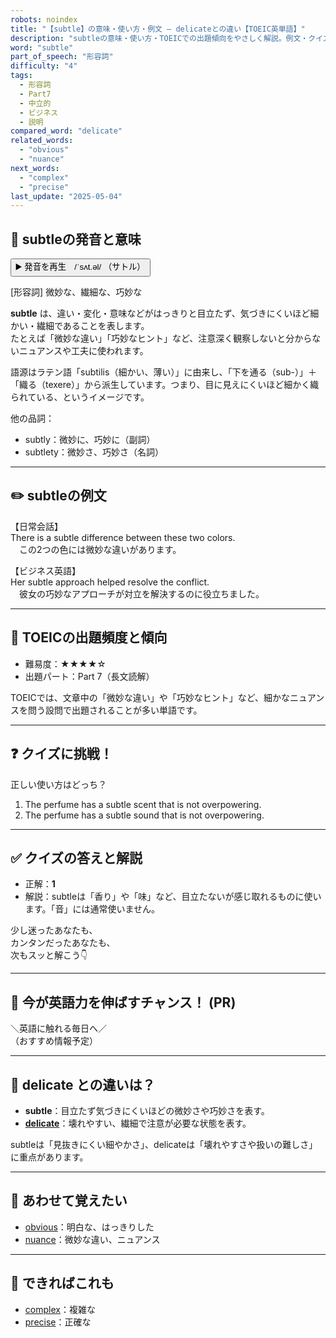 ```yaml
---
robots: noindex
title: "【subtle】の意味・使い方・例文 ― delicateとの違い【TOEIC英単語】"
description: "subtleの意味・使い方・TOEICでの出題傾向をやさしく解説。例文・クイズ付きでdelicateとの違いもわかりやすく学べます。"
word: "subtle"
part_of_speech: "形容詞"
difficulty: "4"
tags:
  - 形容詞
  - Part7
  - 中立的
  - ビジネス
  - 説明
compared_word: "delicate"
related_words:
  - "obvious"
  - "nuance"
next_words:
  - "complex"
  - "precise"
last_update: "2025-05-04"
---
```


## 🔰 subtleの発音と意味

<button class="play-audio" onclick="playTTS('subtle')">
  <span class="play-audio-main">
    ▶️ 発音を再生　/ˈsʌt.əl/
  </span>
  <span class="play-audio-sub">
    （サトル）
  </span>
</button>

[形容詞] 微妙な、繊細な、巧妙な

**subtle** は、違い・変化・意味などがはっきりと目立たず、気づきにくいほど細かい・繊細であることを表します。  
たとえば「微妙な違い」「巧妙なヒント」など、注意深く観察しないと分からないニュアンスや工夫に使われます。

語源はラテン語「subtilis（細かい、薄い）」に由来し、「下を通る（sub-）」＋「織る（texere）」から派生しています。つまり、目に見えにくいほど細かく織られている、というイメージです。

他の品詞：  
- subtly：微妙に、巧妙に（副詞）
- subtlety：微妙さ、巧妙さ（名詞）

---

## ✏️ subtleの例文

【日常会話】  
There is a subtle difference between these two colors.  
　この2つの色には微妙な違いがあります。

【ビジネス英語】  
Her subtle approach helped resolve the conflict.  
　彼女の巧妙なアプローチが対立を解決するのに役立ちました。

---

## 🎯 TOEICの出題頻度と傾向

- 難易度：★★★★☆
- 出題パート：Part 7（長文読解）

TOEICでは、文章中の「微妙な違い」や「巧妙なヒント」など、細かなニュアンスを問う設問で出題されることが多い単語です。

---

## ❓ クイズに挑戦！

正しい使い方はどっち？

1. The perfume has a subtle scent that is not overpowering.  
2. The perfume has a subtle sound that is not overpowering.

---

## ✅ クイズの答えと解説

- 正解：**1**
- 解説：subtleは「香り」や「味」など、目立たないが感じ取れるものに使います。「音」には通常使いません。

少し迷ったあなたも、  
カンタンだったあなたも、  
次もスッと解こう👇️

---

## 🚀 今が英語力を伸ばすチャンス！ (PR)

<div class="info-center">
＼英語に触れる毎日へ／<br>  
（おすすめ情報予定）
</div>

---

## 🤔  delicate との違いは？

- **subtle**：目立たず気づきにくいほどの微妙さや巧妙さを表す。
- **[delicate](/delicate)**：壊れやすい、繊細で注意が必要な状態を表す。

subtleは「見抜きにくい細やかさ」、delicateは「壊れやすさや扱いの難しさ」に重点があります。

---

## 🧩 あわせて覚えたい

- [obvious](/obvious)：明白な、はっきりした
- [nuance](/nuance)：微妙な違い、ニュアンス

---

## 📖 できればこれも

- [complex](/complex)：複雑な
- [precise](/precise)：正確な

<!-- cvid: aid27_bid34 -->
